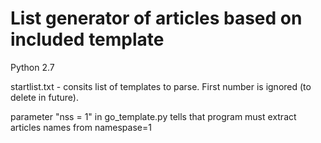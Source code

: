 # List generator of articles based on included template

Python 2.7

startlist.txt - consits list of templates to parse. First number is ignored (to delete in future).

parameter "nss = 1" in go_template.py tells that program must extract articles names from namespase=1